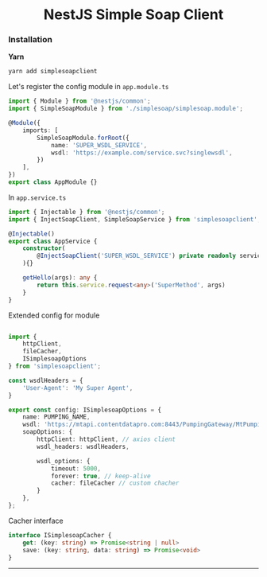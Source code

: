 
<h1 align="center">NestJS Simple Soap Client</h1>

### Installation

**Yarn**
```bash
yarn add simplesoapclient
```

Let's register the config module in `app.module.ts`

```ts
import { Module } from '@nestjs/common';
import { SimpleSoapModule } from './simplesoap/simplesoap.module';

@Module({
    imports: [
        SimpleSoapModule.forRoot({
            name: 'SUPER_WSDL_SERVICE',
            wsdl: 'https://example.com/service.svc?singlewsdl',
        })
    ],
})
export class AppModule {}
```

In `app.service.ts`

```ts
import { Injectable } from '@nestjs/common';
import { InjectSoapClient, SimpleSoapService } from 'simplesoapclient';

@Injectable()
export class AppService {
    constructor(
        @InjectSoapClient('SUPER_WSDL_SERVICE') private readonly service: SimpleSoapService
    ){}

    getHello(args): any {
        return this.service.request<any>('SuperMethod', args)
    }
}
```

Extended config for module

```ts

import {
    httpClient,
    fileCacher,
    ISimplesoapOptions
} from 'simplesoapclient';

const wsdlHeaders = {
    'User-Agent': 'My Super Agent',
}

export const config: ISimplesoapOptions = {
    name: PUMPING_NAME,
    wsdl: 'https://mtapi.contentdatapro.com:8443/PumpingGateway/MtPumpingApi.svc?singlewsdl',
    soapOptions: {
        httpClient: httpClient, // axios client
        wsdl_headers: wsdlHeaders,

        wsdl_options: {
            timeout: 5000,
            forever: true, // keep-alive
            cacher: fileCacher // custom chacher
        }
    },
};
```

Cacher interface

```ts
interface ISimplesoapCacher {
    get: (key: string) => Promise<string | null>
    save: (key: string, data: string) => Promise<void>
}
```


-----

